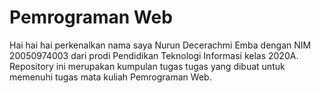 # Pemrograman Web
Hai hai hai perkenalkan nama saya Nurun Decerachmi Emba dengan NIM 20050974003 dari prodi Pendidikan Teknologi Informasi kelas 2020A. Repository ini merupakan kumpulan tugas tugas yang dibuat untuk memenuhi tugas mata kuliah Pemrograman Web.
